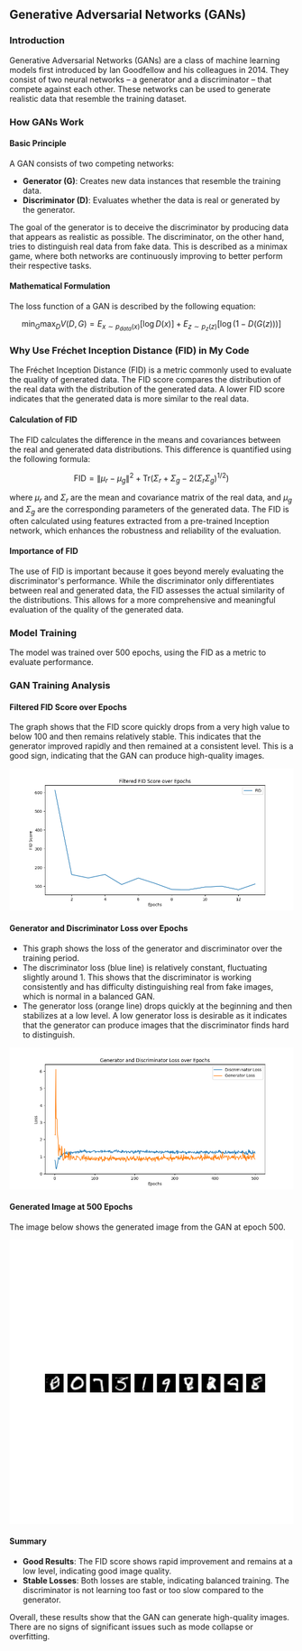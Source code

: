 
## Generative Adversarial Networks (GANs)

### Introduction

Generative Adversarial Networks (GANs) are a class of machine learning models first introduced by Ian Goodfellow and his colleagues in 2014. They consist of two neural networks – a generator and a discriminator – that compete against each other. These networks can be used to generate realistic data that resemble the training dataset.

### How GANs Work

#### Basic Principle
A GAN consists of two competing networks:

- **Generator (G)**: Creates new data instances that resemble the training data.
- **Discriminator (D)**: Evaluates whether the data is real or generated by the generator.

The goal of the generator is to deceive the discriminator by producing data that appears as realistic as possible. The discriminator, on the other hand, tries to distinguish real data from fake data. This is described as a minimax game, where both networks are continuously improving to better perform their respective tasks.

#### Mathematical Formulation
The loss function of a GAN is described by the following equation:

$$ \min_G \max_D V(D,G) = E_{x \sim p_{data}(x)} [ \log D(x) ] + E_{z \sim p_z(z)} [ \log (1 - D(G(z))) ] $$

### Why Use Fréchet Inception Distance (FID) in My Code

The Fréchet Inception Distance (FID) is a metric commonly used to evaluate the quality of generated data. The FID score compares the distribution of the real data with the distribution of the generated data. A lower FID score indicates that the generated data is more similar to the real data.

#### Calculation of FID

The FID calculates the difference in the means and covariances between the real and generated data distributions. This difference is quantified using the following formula:

$$
\text{FID} = \| \mu_r - \mu_g \|^2 + \text{Tr}(\Sigma_r + \Sigma_g - 2(\Sigma_r \Sigma_g)^{1/2}) 
$$

where $\mu_r$ and $\Sigma_r$ are the mean and covariance matrix of the real data, and $\mu_g$ and $\Sigma_g$ are the corresponding parameters of the generated data. The FID is often calculated using features extracted from a pre-trained Inception network, which enhances the robustness and reliability of the evaluation.

#### Importance of FID

The use of FID is important because it goes beyond merely evaluating the discriminator's performance. While the discriminator only differentiates between real and generated data, the FID assesses the actual similarity of the distributions. This allows for a more comprehensive and meaningful evaluation of the quality of the generated data.

### Model Training

The model was trained over 500 epochs, using the FID as a metric to evaluate performance.


### GAN Training Analysis

#### Filtered FID Score over Epochs

The graph shows that the FID score quickly drops from a very high value to below 100 and then remains relatively stable. This indicates that the generator improved rapidly and then remained at a consistent level. This is a good sign, indicating that the GAN can produce high-quality images.

![Filtered FID Score](images/filtered_fid_scores.png)

#### Generator and Discriminator Loss over Epochs

- This graph shows the loss of the generator and discriminator over the training period.
- The discriminator loss (blue line) is relatively constant, fluctuating slightly around 1. This shows that the discriminator is working consistently and has difficulty distinguishing real from fake images, which is normal in a balanced GAN.
- The generator loss (orange line) drops quickly at the beginning and then stabilizes at a low level. A low generator loss is desirable as it indicates that the generator can produce images that the discriminator finds hard to distinguish.

![Generator and Discriminator Loss](images/gan_losses.png)

#### Generated Image at 500 Epochs

The image below shows the generated image from the GAN at epoch 500.

![Generated Image at 500](images/generated_images_epoch500.png)

#### Summary

- **Good Results**: The FID score shows rapid improvement and remains at a low level, indicating good image quality.
- **Stable Losses**: Both losses are stable, indicating balanced training. The discriminator is not learning too fast or too slow compared to the generator.

Overall, these results show that the GAN can generate high-quality images. There are no signs of significant issues such as mode collapse or overfitting.
